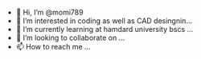 - 👋 Hi, I’m @momi789
- 👀 I’m interested in coding as well as CAD desingnin...
- 🌱 I’m currently learning at hamdard university bscs ...
- 💞️ I’m looking to collaborate on ...
- 📫 How to reach me ...

<!---
momi789/momi789 is a ✨ special ✨ repository because its `README.md` (this file) appears on your GitHub profile.
You can click the Preview link to take a look at your changes.
--->
